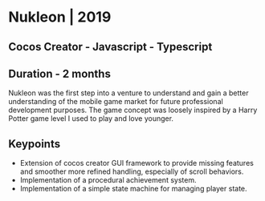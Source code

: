 # Nukleon | 2019
## Cocos Creator - Javascript - Typescript
## Duration - 2 months
Nukleon was the first step into a venture to understand and gain a better understanding of the mobile game market for future professional development purposes.
The game concept was loosely inspired by a Harry Potter game level I used to play and love younger.
## Keypoints
* Extension of cocos creator GUI framework to provide missing features 
and smoother more refined handling, especially of scroll behaviors.
* Implementation of a procedural achievement system.
* Implementation of a simple state machine for managing player state.
